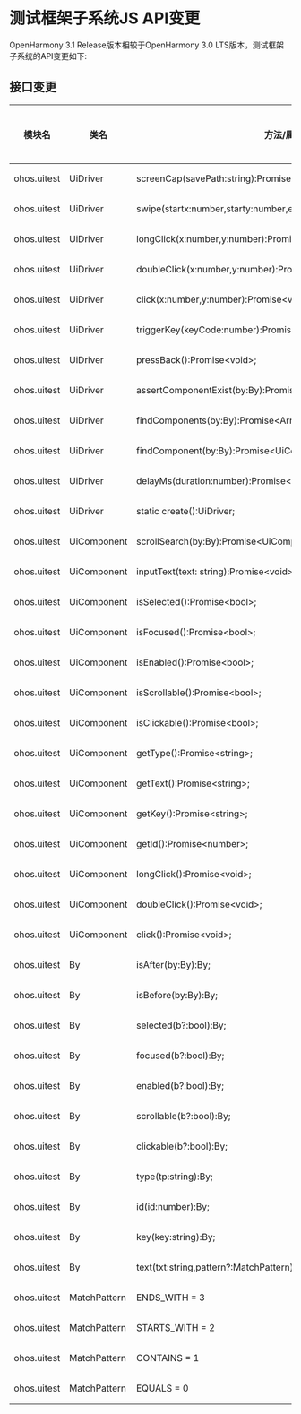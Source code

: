# 测试框架子系统JS API变更

OpenHarmony 3.1 Release版本相较于OpenHarmony 3.0 LTS版本，测试框架子系统的API变更如下:

## 接口变更

| 模块名 | 类名 | 方法/属性/枚举/常量 | 变更类型 |
|---|---|---|---|
| ohos.uitest | UiDriver | screenCap(savePath:string):Promise\<bool>; | 新增 |
| ohos.uitest | UiDriver | swipe(startx:number,starty:number,endx:number,endy:number):Promise\<void>; | 新增 |
| ohos.uitest | UiDriver | longClick(x:number,y:number):Promise\<void>; | 新增 |
| ohos.uitest | UiDriver | doubleClick(x:number,y:number):Promise\<void>; | 新增 |
| ohos.uitest | UiDriver | click(x:number,y:number):Promise\<void>; | 新增 |
| ohos.uitest | UiDriver | triggerKey(keyCode:number):Promise\<void>; | 新增 |
| ohos.uitest | UiDriver | pressBack():Promise\<void>; | 新增 |
| ohos.uitest | UiDriver | assertComponentExist(by:By):Promise\<void>; | 新增 |
| ohos.uitest | UiDriver | findComponents(by:By):Promise\<Array\<UiComponent>>; | 新增 |
| ohos.uitest | UiDriver | findComponent(by:By):Promise\<UiComponent>; | 新增 |
| ohos.uitest | UiDriver | delayMs(duration:number):Promise\<void>; | 新增 |
| ohos.uitest | UiDriver | static create():UiDriver; | 新增 |
| ohos.uitest | UiComponent | scrollSearch(by:By):Promise\<UiComponent>; | 新增 |
| ohos.uitest | UiComponent | inputText(text: string):Promise\<void>; | 新增 |
| ohos.uitest | UiComponent | isSelected():Promise\<bool>; | 新增 |
| ohos.uitest | UiComponent | isFocused():Promise\<bool>; | 新增 |
| ohos.uitest | UiComponent | isEnabled():Promise\<bool>; | 新增 |
| ohos.uitest | UiComponent | isScrollable():Promise\<bool>; | 新增 |
| ohos.uitest | UiComponent | isClickable():Promise\<bool>; | 新增 |
| ohos.uitest | UiComponent | getType():Promise\<string>; | 新增 |
| ohos.uitest | UiComponent | getText():Promise\<string>; | 新增 |
| ohos.uitest | UiComponent | getKey():Promise\<string>; | 新增 |
| ohos.uitest | UiComponent | getId():Promise\<number>; | 新增 |
| ohos.uitest | UiComponent | longClick():Promise\<void>; | 新增 |
| ohos.uitest | UiComponent | doubleClick():Promise\<void>; | 新增 |
| ohos.uitest | UiComponent | click():Promise\<void>; | 新增 |
| ohos.uitest | By | isAfter(by:By):By; | 新增 |
| ohos.uitest | By | isBefore(by:By):By; | 新增 |
| ohos.uitest | By | selected(b?:bool):By; | 新增 |
| ohos.uitest | By | focused(b?:bool):By; | 新增 |
| ohos.uitest | By | enabled(b?:bool):By; | 新增 |
| ohos.uitest | By | scrollable(b?:bool):By; | 新增 |
| ohos.uitest | By | clickable(b?:bool):By; | 新增 |
| ohos.uitest | By | type(tp:string):By; | 新增 |
| ohos.uitest | By | id(id:number):By; | 新增 |
| ohos.uitest | By | key(key:string):By; | 新增 |
| ohos.uitest | By | text(txt:string,pattern?:MatchPattern):By; | 新增 |
| ohos.uitest | MatchPattern | ENDS_WITH = 3 | 新增 |
| ohos.uitest | MatchPattern | STARTS_WITH = 2 | 新增 |
| ohos.uitest | MatchPattern | CONTAINS = 1 | 新增 |
| ohos.uitest | MatchPattern | EQUALS = 0 | 新增 |
